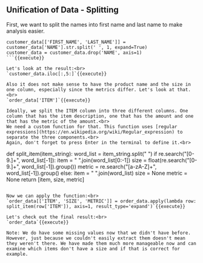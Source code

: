 ## Unification of Data - Splitting

First, we want to split the names into first name and last name to make analysis easier.<br>
```
customer_data[['FIRST_NAME', 'LAST_NAME']] = customer_data['NAME'].str.split(' ', 1, expand=True)
customer_data = customer_data.drop('NAME', axis=1)
```{{execute}}

Let's look at the result:<br>
`customer_data.iloc[:,5:]`{{execute}}

Also it does not make sense to have the product name and the size in one column, especially since the metrics differ. Let's look at that.<br>
`order_data['ITEM']`{{execute}}

Ideally, we split the ITEM column into three different columns. One column that has the item description, one that has the amount and one that has the metric of the amount.<br>
We need a custom function for that. This function uses [regular expressions](https://en.wikipedia.org/wiki/Regular_expression) to separate the three components.<br>
Again, don't forget to press Enter in the terminal to define it.<br>
```
def split_item(item_string):
    word_list = item_string.split(" ")
    if re.search("[0-9.]+", word_list[-1]):
        item = " ".join(word_list[0:-1])
        size = float(re.search("[0-9.]+", word_list[-1]).group())
        metric = re.search("[a-zA-Z]+", word_list[-1]).group()
    else:
        item = " ".join(word_list)
        size = None
        metric = None
    return [item, size, metric]
```{{execute}}

Now we can apply the function:<br>
`order_data[['ITEM', 'SIZE', 'METRIC']] = order_data.apply(lambda row: split_item(row['ITEM']), axis=1, result_type='expand')`{{execute}}

Let's check out the final result:<br>
`order_data`{{execute}}

Note: We do have some missing values now that we didn't have before. However, just because we couldn't easily extract them doesn't mean they weren't there. We have made them much more manageable now and can examine which items don't have a size and if that is correct for example.